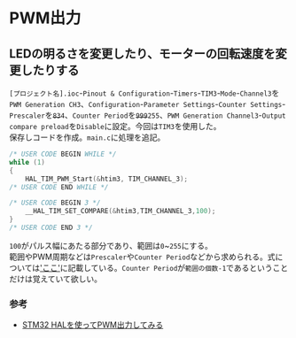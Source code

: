 # PWM出力

## LEDの明るさを変更したり、モーターの回転速度を変更したりする

`[プロジェクト名].ioc`-`Pinout & Configuration`-`Timers`-`TIM3`-`Mode`-`Channel3`を`PWM Generation CH3`、`Configuration`-`Parameter Settings`-`Counter Settings`-`Prescaler`を~~`83`~~`4`、`Counter Period`を~~`999`~~`255`、`PWM Generation Channel3`-`Output compare preload`を`Disable`に設定。今回は`TIM3`を使用した。  
保存しコードを作成。`main.c`に処理を追記。  

```c : main.c
/* USER CODE BEGIN WHILE */
while (1)
{
    HAL_TIM_PWM_Start(&htim3, TIM_CHANNEL_3);
/* USER CODE END WHILE */

/* USER CODE BEGIN 3 */
    __HAL_TIM_SET_COMPARE(&htim3,TIM_CHANNEL_3,100);
}
/* USER CODE END 3 */
```  

`100`がパルス幅にあたる部分であり、範囲は`0`~`255`にする。  
範囲やPWM周期などは`Prescaler`や`Counter Period`などから求められる。式については['ここ'](./OutTimerLED.md)に記載している。`Counter Period`が`範囲の個数-1`であるということだけは覚えていて欲しい。  

### 参考

* [STM32 HALを使ってPWM出力してみる](https://moons.link/post-632/)
